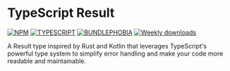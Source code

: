 # TypeScript Result

[![NPM](https://img.shields.io/npm/v/typescript-result.svg)](https://www.npmjs.com/package/typescript-result)
[![TYPESCRIPT](https://img.shields.io/badge/%3C%2F%3E-typescript-blue)](http://www.typescriptlang.org/)
[![BUNDLEPHOBIA](https://badgen.net/bundlephobia/minzip/typescript-result)](https://bundlephobia.com/result?p=typescript-result)
[![Weekly downloads](https://badgen.net/npm/dw/typescript-result)](https://badgen.net/npm/dw/typescript-result)

A Result type inspired by Rust and Kotlin that leverages TypeScript's powerful type system to simplify error handling and make your code more readable and maintainable.

